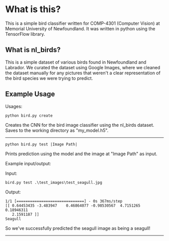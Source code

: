 # What is this?

This is a simple bird classifier written for COMP-4301 (Computer Vision) at Memorial University of Newfoundland.
It was written in python using the TensorFlow library.

## What is nl_birds?

This is a simple dataset of various birds found in Newfoundland and Labrador. We curated the dataset
using Google Images, where we cleaned the dataset manually for any pictures that weren't a clear representation
of the bird species we were trying to predict.

## Example Usage

Usages:

` python bird.py create ` 

Creates the CNN for the bird image classifier using the nl_birds dataset.
Saves to the working directory as "my_model.h5".

-------------------------------------------------------------------------------------

` python bird.py test |Image Path| `

Prints prediction using the model and the image at "Image Path" as input.

Example input/output:

Input:

` bird.py test .\test_images\test_seagull.jpg `

Output:

```
1/1 [==============================] - 0s 367ms/step
[[ 0.64453435 -3.483947    0.46864077 -0.98530567  4.7151265   0.18946311
   2.1591187 ]]
Seagull
```

So we've successfully predicted the seagull image as being a seagull!

-------------------------------------------------------------------------------------
